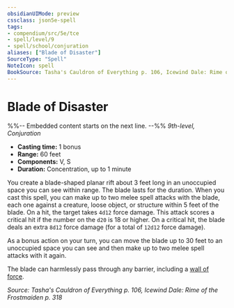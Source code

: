 ```yaml
---
obsidianUIMode: preview
cssclass: json5e-spell
tags:
- compendium/src/5e/tce
- spell/level/9
- spell/school/conjuration
aliases: ["Blade of Disaster"]
SourceType: "Spell"
NoteIcon: spell
BookSource: Tasha's Cauldron of Everything p. 106, Icewind Dale: Rime of the Frostmaiden p. 318
---
```

# Blade of Disaster
%%-- Embedded content starts on the next line. --%%
*9th-level, Conjuration*  

- **Casting time:** 1 bonus
- **Range:** 60 feet
- **Components:** V, S
- **Duration:** Concentration, up to 1 minute

You create a blade-shaped planar rift about 3 feet long in an unoccupied space you can see within range. The blade lasts for the duration. When you cast this spell, you can make up to two melee spell attacks with the blade, each one against a creature, loose object, or structure within 5 feet of the blade. On a hit, the target takes `4d12` force damage. This attack scores a critical hit if the number on the `d20` is 18 or higher. On a critical hit, the blade deals an extra `8d12` force damage (for a total of `12d12` force damage).

As a bonus action on your turn, you can move the blade up to 30 feet to an unoccupied space you can see and then make up to two melee spell attacks with it again.

The blade can harmlessly pass through any barrier, including a [wall of force](/2-Mechanics/CLI/spells/wall-of-force.md).

*Source: Tasha's Cauldron of Everything p. 106, Icewind Dale: Rime of the Frostmaiden p. 318*